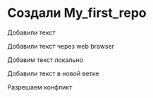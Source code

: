 # Создали My_first_repo

Добавили текст

Добавили текст через web brawser

Добавим текст локально

Добавили текст в новой ветке

Разрешаем конфликт

